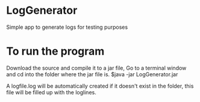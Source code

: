 # LogGenerator
Simple app to generate logs for testing purposes

# To run the program
Download the source and compile it to a jar file,
Go to a terminal window and cd into the folder where the jar file is.
 $java -jar LogGenerator.jar

A logfile.log will be automatically created if it doesn't exist in the folder,
this file will be filled up with the loglines.